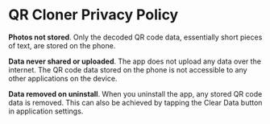 # QR Cloner Privacy Policy

**Photos not stored**.
Only the decoded QR code data, essentially short pieces of text, are stored on the phone.

**Data never shared or uploaded**.
The app does not upload any data over the internet.
The QR code data stored on the phone is not accessible to any other applications on the device.

**Data removed on uninstall**.
When you uninstall the app, any stored QR code data is removed.
This can also be achieved by tapping the Clear Data button in application settings.